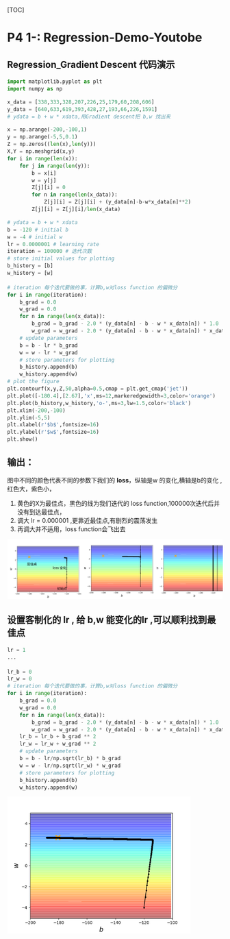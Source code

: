[TOC]



# P4 1-: Regression-Demo-Youtobe <!--代码 7'-->

## Regression_Gradient Descent 代码演示

```python
import matplotlib.pyplot as plt
import numpy as np
```

```python 
x_data = [338,333,328,207,226,25,179,60,208,606]
y_data = [640,633,619,393,428,27,193,66,226,1591]
# ydata = b + w * xdata,用Gradient descent把 b,w 找出来
```

```python
x = np.arange(-200,-100,1)
y = np.arange(-5,5,0.1)
Z = np.zeros((len(x),len(y)))
X,Y = np.meshgrid(x,y)
for i in range(len(x)):
    for j in range(len(y)):
        b = x[i]
        w = y[j]
        Z[j][i] = 0
        for n in range(len(x_data)):
            Z[j][i] = Z[j][i] + (y_data[n]-b-w*x_data[n]**2)
        Z[j][i] = Z[j][i]/len(x_data)
```

```python
# ydata = b + w * xdata
b = -120 # initial b
w = -4 # initial w
lr = 0.0000001 # learning rate
iteration = 100000 # 迭代次数
# store initial values for plotting
b_history = [b]
w_history = [w]
 
# iteration 每个迭代要做的事，计算b,w对loss function 的偏微分
for i in range(iteration):
    b_grad = 0.0
    w_grad = 0.0
    for n in range(len(x_data)):
        b_grad = b_grad - 2.0 * (y_data[n] - b - w * x_data[n]) * 1.0
        w_grad = w_grad - 2.0 * (y_data[n] - b - w * x_data[n]) * x_data[n]
    # update parameters
    b = b - lr * b_grad
    w = w - lr * w_grad
    # store parameters for plotting
    b_history.append(b)
    w_history.append(w)
# plot the figure
plt.contourf(x,y,Z,50,alpha=0.5,cmap = plt.get_cmap('jet'))
plt.plot([-180.4],[2.67],'x',ms=12,markeredgewidth=3,color='orange')
plt.plot(b_history,w_history,'o-',ms=3,lw=1.5,color='black')
plt.xlim(-200,-100)
plt.ylim(-5,5)
plt.xlabel(r'$b$',fontsize=16)
plt.ylabel(r'$w$',fontsize=16)
plt.show()

```

## 输出：

图中不同的颜色代表不同的参数下我们的 **loss**，纵轴是w 的变化,横轴是b的变化 ,红色大，紫色小，

1. 黄色的X为最佳点，黑色的线为我们迭代的 loss function,100000次迭代后并没有到达最佳点，
2. 调大 lr = 0.000001 ,更靠近最佳点,有剧烈的震荡发生
3. 再调大并不适用，loss function会飞出去

<img src="4-1.PNG" alt="4-1" style="zoom:72%;" />

## 设置客制化的 lr , 给 b,w 能变化的lr ,可以顺利找到最佳点

```python
lr = 1
...

lr_b = 0
lr_w = 0
# iteration 每个迭代要做的事，计算b,w对loss function 的偏微分
for i in range(iteration):
    b_grad = 0.0
    w_grad = 0.0
    for n in range(len(x_data)):
        b_grad = b_grad - 2.0 * (y_data[n] - b - w * x_data[n]) * 1.0
        w_grad = w_grad - 2.0 * (y_data[n] - b - w * x_data[n]) * x_data[n]
    lr_b = lr_b + b_grad ** 2
    lr_w = lr_w + w_grad ** 2
    # update parameters
    b = b - lr/np.sqrt(lr_b) * b_grad
    w = w - lr/np.sqrt(lr_w) * w_grad
    # store parameters for plotting
    b_history.append(b)
    w_history.append(w)

```

<img src="4-4.PNG" alt="4-4" style="zoom:67%;" />



